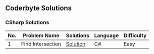 ﻿## Coderbyte Solutions

### CSharp Solutions
| No. | Problem Name      | Solutions | Language | Difficulty |
|-----|-------------------|-----------|----------|------------|
| 1   | Find Intersection | [Solution](https://github.com/bartoszclapinski/AIO-Algorithms-And-Solutions/blob/main/Aio-Algorithms-And-Solutions/Solutions/Coderbyte/CSharp/FindIntersection.cs) | C#        | Easy     |
